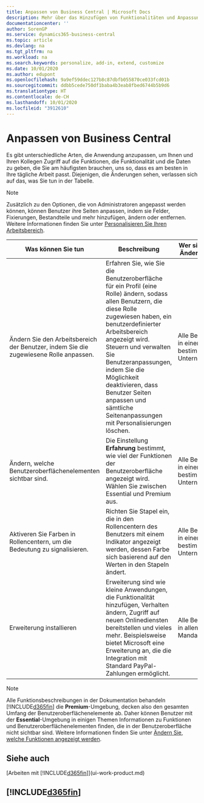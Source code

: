 ```yaml
---
title: Anpassen von Business Central | Microsoft Docs
description: Mehr über das Hinzufügen von Funktionalitäten und Anpassungen in Business Central.
documentationcenter: ''
author: SorenGP
ms.service: dynamics365-business-central
ms.topic: article
ms.devlang: na
ms.tgt_pltfrm: na
ms.workload: na
ms.search.keywords: personalize, add-in, extend, customize
ms.date: 10/01/2020
ms.author: edupont
ms.openlocfilehash: 9a9ef59ddec127b8c87dbfb055870ce033fcd01b
ms.sourcegitcommit: ddbb5cede750df1baba4b3eab8fbed6744b5b9d6
ms.translationtype: HT
ms.contentlocale: de-CH
ms.lasthandoff: 10/01/2020
ms.locfileid: "3912610"
---
```

# <a name="customize-business-central"></a>Anpassen von Business Central
Es gibt unterschiedliche Arten, die Anwendung anzupassen, um Ihnen und Ihren Kollegen Zugriff auf die Funktionen, die Funktionalität und die Daten zu geben, die Sie am häufigsten brauchen, uns so, dass es am besten in Ihre tägliche Arbeit passt. Diejenigen, die Änderungen sehen, verlassen sich auf das, was Sie tun in der Tabelle.

> [!NOTE]
> Zusätzlich zu den Optionen, die von Administratoren angepasst werden können, können Benutzer ihre Seiten anpassen, indem sie Felder, Fixierungen, Bestandteile und mehr hinzufügen, ändern oder entfernen. Weitere Informationen finden Sie unter [Personalisieren Sie Ihren Arbeitsbereich](ui-personalization-user.md).

| Was können Sie tun    |  Beschreibung  |  Wer sieht die Änderungen  |  Weitere Informationen  |
|-----|---------------|---------|-------|
|Ändern Sie den Arbeitsbereich der Benutzer, indem Sie die zugewiesene Rolle anpassen.|Erfahren Sie, wie Sie die Benutzeroberfläche für ein Profil (eine Rolle) ändern, sodass allen Benutzern, die diese Rolle zugewiesen haben, ein benutzerdefinierter Arbeitsbereich angezeigt wird. Steuern und verwalten Sie Benutzeranpassungen, indem Sie die Möglichkeit deaktivieren, dass Benutzer Seiten anpassen und sämtliche Seitenanpassungen mit Personalisierungen löschen.|Alle Benutzer in einem bestimmten Unternehmen.|[Seiten für Profile anpassen](ui-personalization-manage.md)|
|Ändern, welche Benutzeroberflächenelementen sichtbar sind.|Die Einstellung **Erfahrung** bestimmt, wie viel der Funktionen der Benutzeroberfläche angezeigt wird. Wählen Sie zwischen Essential und Premium aus.|Alle Benutzer in einem bestimmten Unternehmen.|[Funktionen, die angezeigt werden ändern](ui-experiences.md)|
|Aktiveren Sie Farben in Rollencentern, um die Bedeutung zu signalisieren.|Richten Sie Stapel ein, die in den Rollencentern des Benutzers mit einem Indikator angezeigt werden, dessen Farbe sich basierend auf den Werten in den Stapeln ändert.|Alle Benutzer in einem bestimmten Unternehmen.|[Einrichten eines farbigen Indikators auf Stapeln des Rollencenters](admin-how-set-up-colored-indicator-on-cues.md)|
|Erweiterung installieren|Erweiterung sind wie kleine Anwendungen, die Funktionalität hinzufügen, Verhalten ändern, Zugriff auf neuen Onlinediensten bereitstellen und vieles mehr. Beispielsweise bietet Microsoft eine Erweiterung an, die die Integration mit Standard PayPal-Zahlungen ermöglicht.|Alle Benutzer in allen Mandanten.|[Erweiterungen nutzen anpassen](ui-extensions.md)|
> [!NOTE]
> Alle Funktionsbeschreibungen in der Dokumentation behandeln [!INCLUDE[d365fin](includes/d365fin_md.md)] die **Premium**-Umgebung, decken also den gesamten Umfang der Benutzeroberflächenelemente ab. Daher können Benutzer mit der **Essential**-Umgebung in einigen Themen Informationen zu Funktionen und Benutzeroberflächenelementen finden, die in der Benutzeroberfläche nicht sichtbar sind. Weitere Informationen finden Sie unter [Ändern Sie, welche Funktionen angezeigt werden](ui-experiences.md).

## <a name="see-also"></a>Siehe auch
[Arbeiten mit [!INCLUDE[d365fin](includes/d365fin_md.md)]](ui-work-product.md)  

## [!INCLUDE[d365fin](includes/free_trial_md.md)]  
